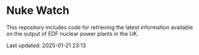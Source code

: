 # Nuke Watch

This repository includes code for retrieving the latest information available on the output of EDF nuclear power plants in the UK.

Last updated: 2025-01-21 23:13